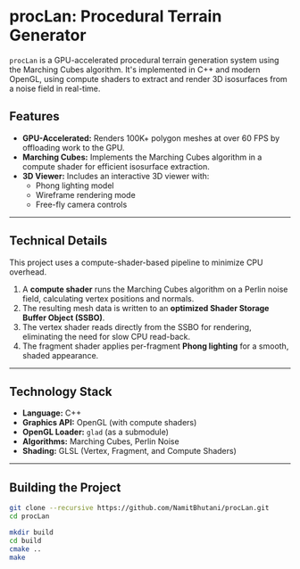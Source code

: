 # procLan: Procedural Terrain Generator

`procLan` is a GPU-accelerated procedural terrain generation system using the Marching Cubes algorithm. It's implemented in C++ and modern OpenGL, using compute shaders to extract and render 3D isosurfaces from a noise field in real-time.

## Features

  * **GPU-Accelerated:** Renders 100K+ polygon meshes at over 60 FPS by offloading work to the GPU.
  * **Marching Cubes:** Implements the Marching Cubes algorithm in a compute shader for efficient isosurface extraction.
  * **3D Viewer:** Includes an interactive 3D viewer with:
      * Phong lighting model
      * Wireframe rendering mode
      * Free-fly camera controls

-----

## Technical Details

This project uses a compute-shader-based pipeline to minimize CPU overhead.

1.  A **compute shader** runs the Marching Cubes algorithm on a Perlin noise field, calculating vertex positions and normals.
2.  The resulting mesh data is written to an **optimized Shader Storage Buffer Object (SSBO)**.
3.  The vertex shader reads directly from the SSBO for rendering, eliminating the need for slow CPU read-back.
4.  The fragment shader applies per-fragment **Phong lighting** for a smooth, shaded appearance.

-----

## Technology Stack

  * **Language:** C++
  * **Graphics API:** OpenGL (with compute shaders)
  * **OpenGL Loader:** `glad` (as a submodule)
  * **Algorithms:** Marching Cubes, Perlin Noise
  * **Shading:** GLSL (Vertex, Fragment, and Compute Shaders)

-----

## Building the Project

```bash
git clone --recursive https://github.com/NamitBhutani/procLan.git
cd procLan

mkdir build
cd build
cmake ..
make
```
